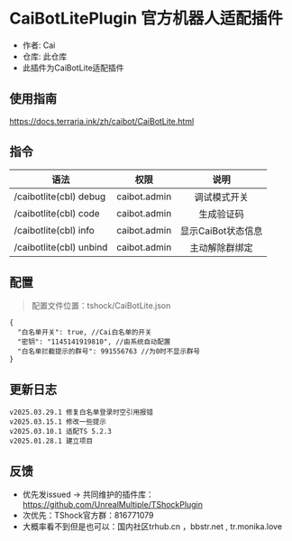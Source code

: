 # CaiBotLitePlugin 官方机器人适配插件

- 作者: Cai
- 仓库: 此仓库
- 此插件为CaiBotLite适配插件

## 使用指南

https://docs.terraria.ink/zh/caibot/CaiBotLite.html

## 指令

| 语法                     |      权限      |      说明      |
|------------------------|:------------:|:------------:|
| /caibotlite(cbl) debug | caibot.admin |    调试模式开关    |
| /caibotlite(cbl) code	      | caibot.admin |    生成验证码     |
| /caibotlite(cbl) info	      | caibot.admin | 显示CaiBot状态信息 |
| /caibotlite(cbl) unbind	    | caibot.admin |   主动解除群绑定    |

## 配置

> 配置文件位置：tshock/CaiBotLite.json

```json5
{
  "白名单开关": true, //Cai白名单的开关
  "密钥": "1145141919810", //由系统自动配置
  "白名单拦截提示的群号": 991556763 //为0时不显示群号
}
```

## 更新日志

```
v2025.03.29.1 修复白名单登录时空引用报错
v2025.03.15.1 修改一些提示
v2025.03.10.1 适配TS 5.2.3
v2025.01.28.1 建立项目
```

## 反馈

- 优先发issued -> 共同维护的插件库：https://github.com/UnrealMultiple/TShockPlugin
- 次优先：TShock官方群：816771079
- 大概率看不到但是也可以：国内社区trhub.cn ，bbstr.net , tr.monika.love

